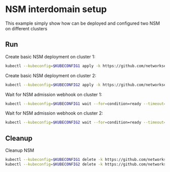 # NSM interdomain setup


This example simply show how can be deployed and configured two NSM on different clusters

## Run

Create basic NSM deployment on cluster 1:

```bash
kubectl --kubeconfig=$KUBECONFIG1 apply -k https://github.com/networkservicemesh/deployments-k8s/examples/interdomain/nsm/cluster1?ref=86914a6ff8c36b8fb7c69e8696e1c9d226765bf3
```

Create basic NSM deployment on cluster 2:

```bash
kubectl --kubeconfig=$KUBECONFIG2 apply -k https://github.com/networkservicemesh/deployments-k8s/examples/interdomain/nsm/cluster2?ref=86914a6ff8c36b8fb7c69e8696e1c9d226765bf3
```

Wait for NSM admission webhook on cluster 1:

```bash
kubectl --kubeconfig=$KUBECONFIG1 wait --for=condition=ready --timeout=1m pod -n nsm-system -l app=admission-webhook-k8s
```

Wait for NSM admission webhook on cluster 2:

```bash
kubectl --kubeconfig=$KUBECONFIG2 wait --for=condition=ready --timeout=1m pod -n nsm-system -l app=admission-webhook-k8s
```

## Cleanup

Cleanup NSM
```bash
kubectl --kubeconfig=$KUBECONFIG1 delete -k https://github.com/networkservicemesh/deployments-k8s/examples/interdomain/nsm/cluster1?ref=86914a6ff8c36b8fb7c69e8696e1c9d226765bf3
kubectl --kubeconfig=$KUBECONFIG2 delete -k https://github.com/networkservicemesh/deployments-k8s/examples/interdomain/nsm/cluster2?ref=86914a6ff8c36b8fb7c69e8696e1c9d226765bf3
```

